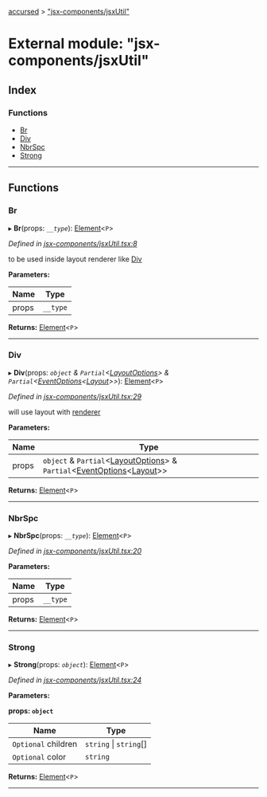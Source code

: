 [accursed](../README.md) > ["jsx-components/jsxUtil"](../modules/_jsx_components_jsxutil_.md)

# External module: "jsx-components/jsxUtil"

## Index

### Functions

* [Br](_jsx_components_jsxutil_.md#br)
* [Div](_jsx_components_jsxutil_.md#div)
* [NbrSpc](_jsx_components_jsxutil_.md#nbrspc)
* [Strong](_jsx_components_jsxutil_.md#strong)

---

## Functions

<a id="br"></a>

###  Br

▸ **Br**(props: *`__type`*): [Element](../interfaces/_jsx_types_.__global.jsx.element.md)<`P`>

*Defined in [jsx-components/jsxUtil.tsx:8](https://github.com/cancerberoSgx/accursed/blob/978b980/src/jsx-components/jsxUtil.tsx#L8)*

to be used inside layout renderer like [Div](_jsx_components_jsxutil_.md#div)

**Parameters:**

| Name | Type |
| ------ | ------ |
| props | `__type` |

**Returns:** [Element](../interfaces/_jsx_types_.__global.jsx.element.md)<`P`>

___
<a id="div"></a>

###  Div

▸ **Div**(props: *`object` & `Partial`<[LayoutOptions](../interfaces/_declarations_blessed_d_.widgets.layoutoptions.md)> & `Partial`<[EventOptions](../interfaces/_jsx_types_.eventoptions.md)<[Layout](../classes/_declarations_blessed_d_.widget.layout.md)>>*): [Element](../interfaces/_jsx_types_.__global.jsx.element.md)<`P`>

*Defined in [jsx-components/jsxUtil.tsx:29](https://github.com/cancerberoSgx/accursed/blob/978b980/src/jsx-components/jsxUtil.tsx#L29)*

will use layout with [renderer](_blessed_layoutrenderer_.md#renderer)

**Parameters:**

| Name | Type |
| ------ | ------ |
| props | `object` & `Partial`<[LayoutOptions](../interfaces/_declarations_blessed_d_.widgets.layoutoptions.md)> & `Partial`<[EventOptions](../interfaces/_jsx_types_.eventoptions.md)<[Layout](../classes/_declarations_blessed_d_.widget.layout.md)>> |

**Returns:** [Element](../interfaces/_jsx_types_.__global.jsx.element.md)<`P`>

___
<a id="nbrspc"></a>

###  NbrSpc

▸ **NbrSpc**(props: *`__type`*): [Element](../interfaces/_jsx_types_.__global.jsx.element.md)<`P`>

*Defined in [jsx-components/jsxUtil.tsx:20](https://github.com/cancerberoSgx/accursed/blob/978b980/src/jsx-components/jsxUtil.tsx#L20)*

**Parameters:**

| Name | Type |
| ------ | ------ |
| props | `__type` |

**Returns:** [Element](../interfaces/_jsx_types_.__global.jsx.element.md)<`P`>

___
<a id="strong"></a>

###  Strong

▸ **Strong**(props: *`object`*): [Element](../interfaces/_jsx_types_.__global.jsx.element.md)<`P`>

*Defined in [jsx-components/jsxUtil.tsx:24](https://github.com/cancerberoSgx/accursed/blob/978b980/src/jsx-components/jsxUtil.tsx#L24)*

**Parameters:**

**props: `object`**

| Name | Type |
| ------ | ------ |
| `Optional` children | `string` \| `string`[] |
| `Optional` color | `string` |

**Returns:** [Element](../interfaces/_jsx_types_.__global.jsx.element.md)<`P`>

___

